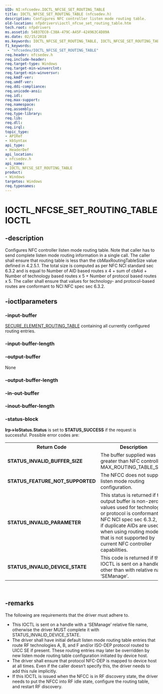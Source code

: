 ```yaml
---
UID: NI:nfcsedev.IOCTL_NFCSE_SET_ROUTING_TABLE
title: IOCTL_NFCSE_SET_ROUTING_TABLE (nfcsedev.h)
description: Configures NFC controller listen mode routing table.
old-location: nfpdrivers\ioctl_nfcse_set_routing_table.htm
tech.root: nfpdrivers
ms.assetid: 54B37EC0-C38A-479C-A45F-424963C4D89A
ms.date: 02/15/2018
ms.keywords: IOCTL_NFCSE_SET_ROUTING_TABLE, IOCTL_NFCSE_SET_ROUTING_TABLE control, IOCTL_NFCSE_SET_ROUTING_TABLE control code [Near-Field Proximity Drivers], nfcsedev/IOCTL_NFCSE_SET_ROUTING_TABLE, nfpdrivers.ioctl_nfcse_set_routing_table
f1_keywords:
 - "nfcsedev/IOCTL_NFCSE_SET_ROUTING_TABLE"
req.header: nfcsedev.h
req.include-header: 
req.target-type: Windows
req.target-min-winverclnt: 
req.target-min-winversvr: 
req.kmdf-ver: 
req.umdf-ver: 
req.ddi-compliance: 
req.unicode-ansi: 
req.idl: 
req.max-support: 
req.namespace: 
req.assembly: 
req.type-library: 
req.lib: 
req.dll: 
req.irql: 
topic_type:
- APIRef
- kbSyntax
api_type:
- HeaderDef
api_location:
- nfcsedev.h
api_name:
- IOCTL_NFCSE_SET_ROUTING_TABLE
product:
- Windows
targetos: Windows
req.typenames: 
---
```


# IOCTL_NFCSE_SET_ROUTING_TABLE IOCTL


## -description


Configures NFC controller listen mode routing table. Note that caller has to send complete listen mode routing information in a single call. The caller shall ensure that routing table is less than the cbMaxRoutingTableSize value defined in 4.2.5.1. The total size is computed as per NFC NCI standard sec 6.3.2 and is equal to Number of AID based routes x 4 + sum of cbAid + Number of technology based routes x 5 + Number of protocol based routes x 5. The caller shall ensure that values for technology- and protocol-based routes are conformant to NCI NFC spec sec 6.3.2.




## -ioctlparameters




### -input-buffer


<a href="https://docs.microsoft.com/windows-hardware/drivers/ddi/nfcsedev/ns-nfcsedev-_secure_element_routing_table"> SECURE_ELEMENT_ROUTING_TABLE</a> containing all currently configured routing entries.



### -input-buffer-length








### -output-buffer

None


### -output-buffer-length








### -in-out-buffer








### -inout-buffer-length








### -status-block

<b>Irp->IoStatus.Status</b> is set to <b>STATUS_SUCCESS</b> if the request is successful. Possible error codes are:

<table>
<tr>
<th>Return Code</th>
<th>Description</th>
</tr>
<tr>
<td><b>STATUS_INVALID_BUFFER_SIZE</b></td>
<td>The buffer supplied was greater than NFC controller MAX_ROUTING_TABLE_SIZE.</td>
</tr>
<tr>
<td><b>STATUS_FEATURE_NOT_SUPPORTED</b></td>
<td>  The NFCC does not support listen mode routing configuration.</td>
</tr>
<tr>
<td><b>STATUS_INVALID_PARAMETER</b></td>
<td>This status is returned if the output buffer is non-zero, or values used for technology or protocol is conformant to NFC NCI spec sec 6.3.2, or if duplicate AIDs are used, or when using routing mode that is not supported by current NFC controller capabilities.</td>
</tr>
<tr>
<td><b>STATUS_INVALID_DEVICE_STATE</b></td>
<td>This code is returned if the IOCTL is sent on a handle other than with relative name ‘SEManage’.
</td>
</tr>
</table>
 


## -remarks



The following are requirements that the driver must adhere to.

<ul>
<li>This IOCTL is sent on a handle with a ‘SEManage’ relative file name, otherwise the driver MUST complete it with STATUS_INVALID_DEVICE_STATE.

</li>
<li>The driver shall have initial default listen mode routing table entries that route RF technologies A, B, and F and/or ISO-DEP protocol routed to UICC SE if present. These routing entries may later be overridden by new listen mode routing table configuration initiated by device host.

</li>
<li>The driver shall ensure that protocol NFC-DEP is mapped to device host at all times. Even if the caller doesn’t specify this, the driver needs to add this rule implicitly.

</li>
<li>If this IOCTL is issued when the NFCC is in RF discovery state, the driver needs to put the NFCC into RF idle state, configure the routing table, and restart RF discovery.</li>
</ul>




